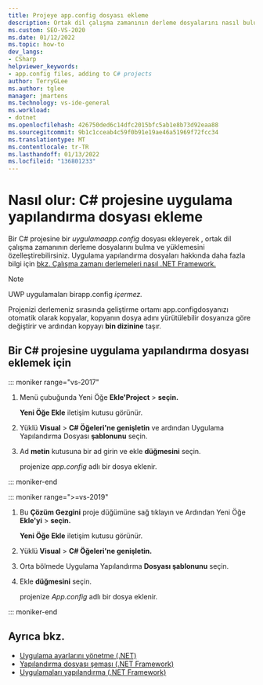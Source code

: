 ```yaml
---
title: Projeye app.config dosyası ekleme
description: Ortak dil çalışma zamanının derleme dosyalarını nasıl bulup yükleyebileceğinizi özelleştirebileceğiniz bir C# projesine bir app.config dosyası eklemeyi öğrenin.
ms.custom: SEO-VS-2020
ms.date: 01/12/2022
ms.topic: how-to
dev_langs:
- CSharp
helpviewer_keywords:
- app.config files, adding to C# projects
author: TerryGLee
ms.author: tglee
manager: jmartens
ms.technology: vs-ide-general
ms.workload:
- dotnet
ms.openlocfilehash: 426750ded6c14dfc2015bfc5ab1e8b73d92eaa88
ms.sourcegitcommit: 9b1c1cceab4c59f0b91e19ae46a51969f72fcc34
ms.translationtype: MT
ms.contentlocale: tr-TR
ms.lasthandoff: 01/13/2022
ms.locfileid: "136801233"
---
```

# <a name="how-to-add-an-application-configuration-file-to-a-c-project"></a>Nasıl olur: C# projesine uygulama yapılandırma dosyası ekleme

Bir C# projesine bir *uygulamaapp.config* dosyası ekleyerek , ortak dil çalışma zamanının derleme dosyalarını bulma ve yüklemesini özelleştirebilirsiniz. Uygulama yapılandırma dosyaları hakkında daha fazla bilgi için [bkz. Çalışma zamanı derlemeleri nasıl .NET Framework.](/dotnet/framework/deployment/how-the-runtime-locates-assemblies)

> [!NOTE]
> UWP uygulamaları birapp.config *içermez.*

Projenizi derlemeniz sırasında geliştirme ortamı app.configdosyanızı otomatik olarak kopyalar, kopyanın dosya adını yürütülebilir dosyanıza göre değiştirir ve ardından kopyayı **bin dizinine** taşır.

## <a name="to-add-an-application-configuration-file-to-a-c-project"></a>Bir C# projesine uygulama yapılandırma dosyası eklemek için

::: moniker range="vs-2017"

1. Menü çubuğunda Yeni Öğe **Ekle'Project** > **seçin.**

     **Yeni Öğe Ekle** iletişim kutusu görünür.

1. Yüklü **Visual** > **C# Öğeleri'ne genişletin** ve ardından Uygulama Yapılandırma Dosyası **şablonunu** seçin.

1. Ad **metin** kutusuna bir ad girin ve ekle **düğmesini** seçin.

     projenize *app.config* adlı bir dosya eklenir.

::: moniker-end

::: moniker range=">=vs-2019"

1. Bu **Çözüm Gezgini** proje düğümüne sağ tıklayın ve Ardından Yeni Öğe **Ekle'yi** > **seçin.**

     **Yeni Öğe Ekle** iletişim kutusu görünür.

1. Yüklü **Visual** > **C# Öğeleri'ne genişletin.**

1. Orta bölmede Uygulama Yapılandırma **Dosyası şablonunu** seçin.

1. Ekle **düğmesini** seçin.

     projenize *App.config* adlı bir dosya eklenir.

::: moniker-end

## <a name="see-also"></a>Ayrıca bkz.

- [Uygulama ayarlarını yönetme (.NET)](../ide/managing-application-settings-dotnet.md)
- [Yapılandırma dosyası şeması (.NET Framework)](/dotnet/framework/configure-apps/file-schema/index)
- [Uygulamaları yapılandırma (.NET Framework)](/dotnet/framework/configure-apps/index)
